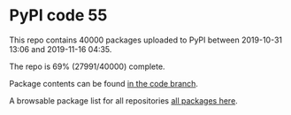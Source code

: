 # PyPI code 55

This repo contains 40000 packages uploaded to PyPI between 
2019-10-31 13:06 and 2019-11-16 04:35.

The repo is 69% (27991/40000) complete.

Package contents can be found [in the code branch](https://github.com/pypi-data/pypi-mirror-55/tree/code/packages).

A browsable package list for all repositories [all packages here](https://pypi-data.github.io/website/repositories/pypi-mirror-55).


